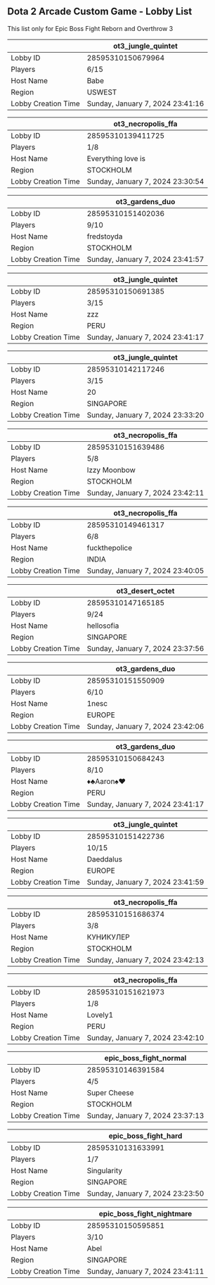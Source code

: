 ## Dota 2 Arcade Custom Game - Lobby List

This list only for Epic Boss Fight Reborn and Overthrow 3

|  | ot3_jungle_quintet |
| ------ | ------ |
| Lobby ID | 28595310150679964 |
| Players | 6/15 |
| Host Name | Babe |
| Region | USWEST |
| Lobby Creation Time | Sunday, January 7, 2024 23:41:16 |


|  | ot3_necropolis_ffa |
| ------ | ------ |
| Lobby ID | 28595310139411725 |
| Players | 1/8 |
| Host Name | Everything love is |
| Region | STOCKHOLM |
| Lobby Creation Time | Sunday, January 7, 2024 23:30:54 |


|  | ot3_gardens_duo |
| ------ | ------ |
| Lobby ID | 28595310151402036 |
| Players | 9/10 |
| Host Name | fredstoyda |
| Region | STOCKHOLM |
| Lobby Creation Time | Sunday, January 7, 2024 23:41:57 |


|  | ot3_jungle_quintet |
| ------ | ------ |
| Lobby ID | 28595310150691385 |
| Players | 3/15 |
| Host Name | zzz |
| Region | PERU |
| Lobby Creation Time | Sunday, January 7, 2024 23:41:17 |


|  | ot3_jungle_quintet |
| ------ | ------ |
| Lobby ID | 28595310142117246 |
| Players | 3/15 |
| Host Name | 20 |
| Region | SINGAPORE |
| Lobby Creation Time | Sunday, January 7, 2024 23:33:20 |


|  | ot3_necropolis_ffa |
| ------ | ------ |
| Lobby ID | 28595310151639486 |
| Players | 5/8 |
| Host Name | Izzy Moonbow |
| Region | STOCKHOLM |
| Lobby Creation Time | Sunday, January 7, 2024 23:42:11 |


|  | ot3_necropolis_ffa |
| ------ | ------ |
| Lobby ID | 28595310149461317 |
| Players | 6/8 |
| Host Name | fuckthepolice |
| Region | INDIA |
| Lobby Creation Time | Sunday, January 7, 2024 23:40:05 |


|  | ot3_desert_octet |
| ------ | ------ |
| Lobby ID | 28595310147165185 |
| Players | 9/24 |
| Host Name | hellosofia |
| Region | SINGAPORE |
| Lobby Creation Time | Sunday, January 7, 2024 23:37:56 |


|  | ot3_gardens_duo |
| ------ | ------ |
| Lobby ID | 28595310151550909 |
| Players | 6/10 |
| Host Name | 1nesc |
| Region | EUROPE |
| Lobby Creation Time | Sunday, January 7, 2024 23:42:06 |


|  | ot3_gardens_duo |
| ------ | ------ |
| Lobby ID | 28595310150684243 |
| Players | 8/10 |
| Host Name | ♦♣Aaron♠♥ |
| Region | PERU |
| Lobby Creation Time | Sunday, January 7, 2024 23:41:17 |


|  | ot3_jungle_quintet |
| ------ | ------ |
| Lobby ID | 28595310151422736 |
| Players | 10/15 |
| Host Name | Daeddalus |
| Region | EUROPE |
| Lobby Creation Time | Sunday, January 7, 2024 23:41:59 |


|  | ot3_necropolis_ffa |
| ------ | ------ |
| Lobby ID | 28595310151686374 |
| Players | 3/8 |
| Host Name | КУНИКУЛЕР |
| Region | STOCKHOLM |
| Lobby Creation Time | Sunday, January 7, 2024 23:42:13 |


|  | ot3_necropolis_ffa |
| ------ | ------ |
| Lobby ID | 28595310151621973 |
| Players | 1/8 |
| Host Name | Lovely1 |
| Region | PERU |
| Lobby Creation Time | Sunday, January 7, 2024 23:42:10 |


|  | epic_boss_fight_normal |
| ------ | ------ |
| Lobby ID | 28595310146391584 |
| Players | 4/5 |
| Host Name | Super Cheese |
| Region | STOCKHOLM |
| Lobby Creation Time | Sunday, January 7, 2024 23:37:13 |


|  | epic_boss_fight_hard |
| ------ | ------ |
| Lobby ID | 28595310131633991 |
| Players | 1/7 |
| Host Name | Singularity |
| Region | SINGAPORE |
| Lobby Creation Time | Sunday, January 7, 2024 23:23:50 |


|  | epic_boss_fight_nightmare |
| ------ | ------ |
| Lobby ID | 28595310150595851 |
| Players | 3/10 |
| Host Name | Abel |
| Region | SINGAPORE |
| Lobby Creation Time | Sunday, January 7, 2024 23:41:11 |


